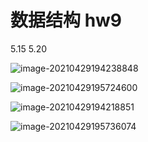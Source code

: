 # 数据结构 hw9

5.15 5.20

![image-20210429194238848](C:\Users\ligeo\AppData\Roaming\Typora\typora-user-images\image-20210429194238848.png)



![image-20210429195724600](C:\Users\ligeo\AppData\Roaming\Typora\typora-user-images\image-20210429195724600.png)



![image-20210429194218851](C:\Users\ligeo\AppData\Roaming\Typora\typora-user-images\image-20210429194218851.png)

![image-20210429195736074](C:\Users\ligeo\AppData\Roaming\Typora\typora-user-images\image-20210429195736074.png)